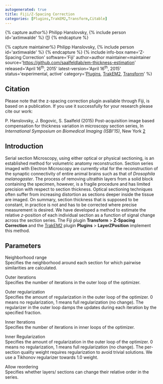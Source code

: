 ```yaml
---
autogenerated: true
title: Fiji/Z-Spacing Correction
categories: [Plugins,TrakEM2,Transform,Citable]
---
```



{% capture author%}
Philipp Hanslovsky, {% include person id='axtimwalde' %} ([1](mailto:saalfelds@janelia.hhmi.org))
{% endcapture %}

{% capture maintainer%}
Philipp Hanslovsky, {% include person id='axtimwalde' %}
{% endcapture %}
{% include info-box name='Z-Spacing Correction' software='Fiji' author=author maintainer=maintainer source='https://github.com/saalfeldlab/em-thickness-estimation' released='April 16<sup>th</sup>, 2015' latest-version='April 16<sup>th</sup>, 2015' status='experimental, active' category='[Plugins](Category_Plugins), [TrakEM2](Category_TrakEM2), [Transform](Category_Transform)' %}

## Citation

Please note that the z-spacing correction plugin available through Fiji, is based on a publication. If you use it successfully for your research please cite our work:

P. Hanslovsky, J. Bogovic, S. Saalfeld (2015) Post-acquisition image based compensation for thickness variation in microscopy section series, In *International Symposium on Biomedical Imaging (ISBI'15)*, New York [2](http://arxiv.org/abs/1411.6970)

## Introduction

Serial section Microscopy, using either optical or physical sectioning, is an established method for volumetric anatomy reconstruction. Section series imaged with Electron Microscopy are currently vital for the reconstruction of the synaptic connectivity of entire animal brains such as that of *Drosophila melanogaster*. The process of removing ultrathin layers from a solid block containing the specimen, however, is a fragile procedure and has limited precision with respect to section thickness. Optical sectioning techniques often suffer from increasing distortion as sections deeper inside the tissue are imaged. On summary, section thickness that is supposed to be constant, in practice is not and has to be corrected where precise measurement is desired. We have developed a method to estimate the relative *z*-position of each individual section as a function of signal change across the section series. The Fiji plugin **Transform** &gt; **Z-Spacing Correction** and the [TrakEM2](/plugins/trakem2) plugin **Plugins** &gt; **LayerZPosition** implement this method.

## Parameters

Neighborhood range  
Specifies the neighborhood around each section for which pairwise similarities are calculated.

Outer iterations  
Specifies the number of iterations in the outer loop of the optimizer.

Outer regularization  
Specifies the amount of regularization in the outer loop of the optimizer. 0 means no regularization, 1 means full regularization (no change). The regularizer in the outer loop damps the updates during each iteration by the specified fraction.

Inner Iterations  
Specifies the number of iterations in inner loops of the optimizer.

Inner Regularization  
Specifies the amount of regularization in the outer loop of the optimizer. 0 means no regularization, 1 means full regularization (no change). The per-section quality weight requires regularization to avoid trivial solutions. We use a Tikhonov regularizer towards 1.0 weight.

Allow reordering  
Specifies whether layers/ sections can change their relative order in the series.

   
